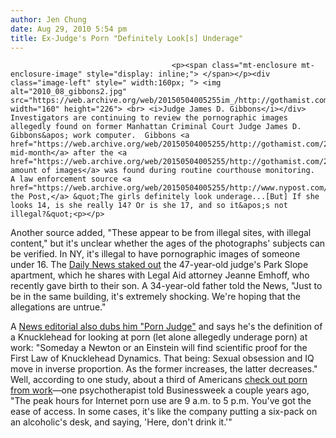 ```yaml
---
author: Jen Chung
date: Aug 29, 2010 5:54 pm
title: Ex-Judge's Porn "Definitely Look[s] Underage"
---
```


	
										<p><span class="mt-enclosure mt-enclosure-image" style="display: inline;"> </span></p><div class="image-left" style=" width:160px; "> <img alt="2010_08_gibbons2.jpg" src="https://web.archive.org/web/20150504005255im_/http://gothamist.com/attachments/jen/2010_08_gibbons2.jpg" width="160" height="226"> <br> <i>Judge James D. Gibbons</i></div> Investigators are continuing to review the pornographic images allegedly found on former Manhattan Criminal Court Judge James D. Gibbons&apos; work computer.  Gibbons <a href="https://web.archive.org/web/20150504005255/http://gothamist.com/2010/08/26/judge_resigns_investigation_turns_u.php">resigned mid-month</a> after the <a href="https://web.archive.org/web/20150504005255/http://gothamist.com/2010/08/27/porn_judge_had_lots_of_crotch_and_c.php">&quot;massive&quot; amount of images</a> was found during routine courthouse monitoring.  A law enforcement source <a href="https://web.archive.org/web/20150504005255/http://www.nypost.com/p/news/local/manhattan/judge_pix_called_kid_porn_CjD6zuSc3wfwwJsqUW4uHI">told the Post,</a> &quot;The girls definitely look underage...[But] If she looks 14, is she really 14? Or is she 17, and so it&apos;s not illegal?&quot;<p></p>

<p>Another source added, &quot;These appear to be from illegal sites, with illegal content,&quot; but it&apos;s unclear whether the ages of the photographs&apos; subjects can be verified. In NY, it&apos;s illegal to have pornographic images of someone under 16.  The <a href="https://web.archive.org/web/20150504005255/http://www.nydailynews.com/ny_local/2010/08/29/2010-08-29_porn_judges_neighbors_say_theyre_still_in_state_of_shock.html">Daily News staked out</a>  the 47-year-old judge&apos;s Park Slope apartment, which he shares with Legal Aid attorney Jeanne Emhoff, who recently gave birth to their son. A 34-year-old father told the News, &quot;Just to be in the same building, it&apos;s extremely shocking. We&apos;re hoping that the allegations are untrue.&quot;  </p>

<p>A <a href="https://web.archive.org/web/20150504005255/http://www.nydailynews.com/opinions/2010/08/28/2010-08-28_the_porn_supremacy.html">News editorial also dubs him &quot;Porn Judge&quot;</a> and says he&apos;s the definition of a Knucklehead for looking at porn (let alone allegedly underage porn) at work: &quot;Someday a Newton or an Einstein will find scientific proof for the First Law of Knucklehead Dynamics. That being: Sexual obsession and IQ move in inverse proportion. As the former increases, the latter decreases.&quot; Well, according to one study, about a third of Americans <a href="https://web.archive.org/web/20150504005255/http://www.aolnews.com/surge-desk/article/manhattan-judge-james-gibbons-is-latest-government-employee-busted-for-porn-at-work/19610990">check out porn from work</a>&#x2014;one psychotherapist told Businessweek a couple years ago, &quot;The peak hours for Internet porn use are 9 a.m. to 5 p.m. You&apos;ve got the ease of access. In some cases, it&apos;s like the company putting a six-pack on an alcoholic&apos;s desk, and saying, &apos;Here, don&apos;t drink it.&apos;&quot;</p>					
										
									
				